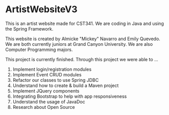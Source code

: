 # ArtistWebsiteV3
This is an artist website made for CST341. We are coding in Java and using the Spring Framework.

This website is created by Almicke "Mickey" Navarro and Emily Quevedo. We are both currently juniors at Grand Canyon University. We are also Computer Programming majors.

This project is currently finished. Through this project we were able to ... 
1. Implement login/registration modules
2. Implement Event CRUD modules 
3. Refactor our classes to use Spring JDBC
4. Understand how to create & build a Maven project
5. Implement JQuery components
6. Integrating Bootstrap to help with app responsiveness 
7. Understand the usage of JavaDoc
8. Research about Open Source
